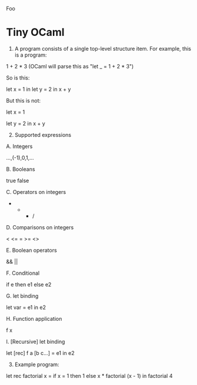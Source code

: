 Foo

Tiny OCaml
==========

1. A program consists of a single top-level structure item. For example, this is
a program:

1 + 2 * 3 (OCaml will parse this as "let _ = 1 + 2 * 3")

So is this:

let x = 1 in
  let y = 2 in
    x + y

But this is not:

let x = 1

let y = 2 in
  x + y

2. Supported expressions

A. Integers

...,(-1),0,1,...

B. Booleans

true false

C. Operators on integers

+ - * /

D. Comparisons on integers

< <= = >= <>

E. Boolean operators

&& ||

F. Conditional

if e then e1 else e2

G. let binding

let var = e1 in e2

H. Function application

f x

I. [Recursive] let binding

let [rec] f a [b c...] = e1 in e2

3. Example program:

let rec factorial x =
  if x = 1 then 1 else x * factorial (x - 1)
in
  factorial 4

